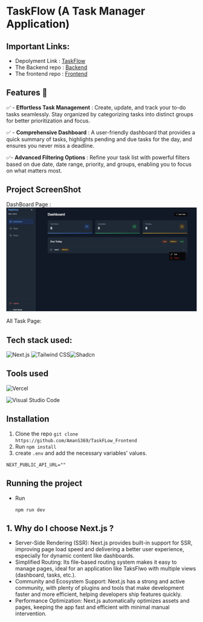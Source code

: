 # TaskFlow (A Task Manager Application)

## Important Links:

- Depolyment Link : [TaskFlow](https://task-flow.live)
- The Backend repo : [Backend ](https://github.com/AmanS369/TaskFlow)
- The frontend repo : [Frontend](https://github.com/AmanS369/TaskFLow_Frontend)

## Features 🌟

✅ - **Effortless Task Management** : Create, update, and track your to-do tasks seamlessly. Stay organized by categorizing tasks into distinct groups for better prioritization and focus.

✅ - **Comprehensive Dashboard** : A user-friendly dashboard that provides a quick summary of tasks, highlights pending and due tasks for the day, and ensures you never miss a deadline.

✅- **Advanced Filtering Options** : Refine your task list with powerful filters based on due date, date range, priority, and groups, enabling you to focus on what matters most.

## Project ScreenShot

DashBoard Page :
![1736009553219](image/README/1736009553219.png)

All Task Page:

## Tech stack used:

![Next.js](https://img.shields.io/badge/next.js-000000?style=for-the-badge&logo=nextdotjs&logoColor=white)
![Tailwind CSS](https://img.shields.io/badge/Tailwind_CSS-grey?style=for-the-badge&logo=tailwind-css&logoColor=38B2AC)![Shadcn](https://img.shields.io/badge/shadcn/ui-000000?style=for-the-badge&logo=shadcn/ui&logoColor=white)

## Tools used

![Vercel](https://img.shields.io/badge/Vercel-000000?style=for-the-badge&logo=vercel&logoColor=white)

![Visual Studio Code](https://img.shields.io/badge/Visual%20Studio%20Code-0078d7.svg?style=for-the-badge&logo=visual-studio-code&logoColor=white)

## Installation

1. Clone the repo `git clone https://github.com/AmanS369/TaskFLow_Frontend`
2. Run `npm install`
3. create `.env` and add the necessary variables' values.

```
NEXT_PUBLIC_API_URL=""
```

## Running the project

- Run

  ```
  npm run dev
  ```

## 1. Why do I choose Next.js ?

- Server-Side Rendering (SSR): Next.js provides built-in support for SSR, improving page load speed and delivering a better user experience, especially for dynamic content like dashboards.
- Simplified Routing: Its file-based routing system makes it easy to manage pages, ideal for an application like TaksFlwo with multiple views (dashboard, tasks, etc.).
- Community and Ecosystem Support: Next.js has a strong and active community, with plenty of plugins and tools that make development faster and more efficient, helping developers ship features quickly.
- Performance Optimization: Next.js automatically optimizes assets and pages, keeping the app fast and efficient with minimal manual intervention.
